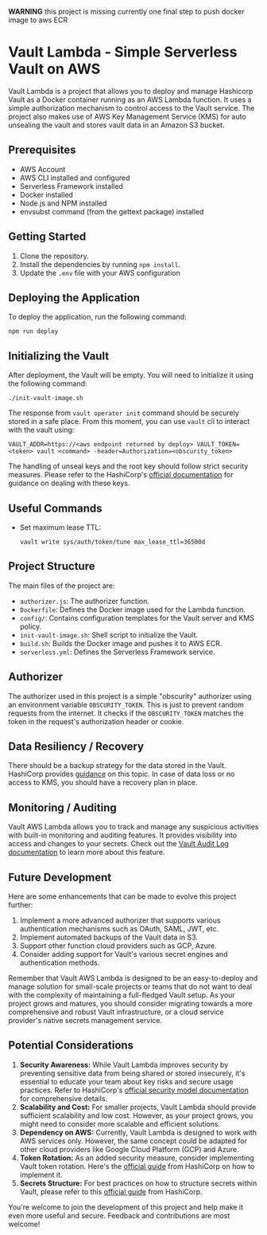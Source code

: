 **WARNING** this project is missing currently one final step to push docker image to aws ECR

# Vault Lambda - Simple Serverless Vault on AWS

Vault Lambda is a project that allows you to deploy and manage Hashicorp Vault as a Docker container running as an AWS
Lambda function. It uses a simple authorization mechanism to control access to the Vault service. The project also makes
use of AWS Key Management Service (KMS) for auto unsealing the vault and stores vault data in an Amazon S3 bucket.

## Prerequisites

- AWS Account
- AWS CLI installed and configured
- Serverless Framework installed
- Docker installed
- Node.js and NPM installed
- envsubst command (from the gettext package) installed

## Getting Started

1. Clone the repository.
2. Install the dependencies by running `npm install`.
3. Update the `.env` file with your AWS configuration

## Deploying the Application

To deploy the application, run the following command:

```
npm run deploy
```

## Initializing the Vault

After deployment, the Vault will be empty. You will need to initialize it using the following command:

```
./init-vault-image.sh
```

The response from `vault operator init` command should be securely stored in a safe place. From this moment, you can use `vault` cli to interact with the vault using:

```
VAULT_ADDR=https://<aws endpoint returned by deploy> VAULT_TOKEN=<token> vault <command> -header=Authorization=<obscurity_token>
```

The handling of unseal keys and the root key should follow strict security measures. Please refer to the HashiCorp's [official documentation](https://www.vaultproject.io/docs/concepts/seal) for guidance on dealing with these keys.

## Useful Commands

- Set maximum lease TTL:
  ```
  vault write sys/auth/token/tune max_lease_ttl=36500d
  ```

## Project Structure

The main files of the project are:

- `authorizer.js`: The authorizer function.
- `Dockerfile`: Defines the Docker image used for the Lambda function.
- `config/`: Contains configuration templates for the Vault server and KMS policy.
- `init-vault-image.sh`: Shell script to initialize the Vault.
- `build.sh`: Builds the Docker image and pushes it to AWS ECR.
- `serverless.yml`: Defines the Serverless Framework service.

## Authorizer

The authorizer used in this project is a simple "obscurity" authorizer using an environment variable `OBSCURITY_TOKEN`. This is just to prevent random requests from the internet. It checks if the `OBSCURITY_TOKEN` matches the token in the request's authorization header or cookie.

## Data Resiliency / Recovery

There should be a backup strategy for the data stored in the Vault. HashiCorp provides [guidance](https://www.vaultproject.io/docs/concepts/backup) on this topic. In case of data loss or no access to KMS, you should have a recovery plan in place.

## Monitoring / Auditing

Vault AWS Lambda allows you to track and manage any suspicious activities with built-in monitoring and auditing features. It provides visibility into access and changes to your secrets. Check out the [Vault Audit Log documentation](https://www.vaultproject.io/docs/audit) to learn more about this feature.

## Future Development

Here are some enhancements that can be made to evolve this project further:

1. Implement a more advanced authorizer that supports various authentication mechanisms such as OAuth, SAML, JWT, etc.
2. Implement automated backups of the Vault data in S3.
3. Support other function cloud providers such as GCP, Azure.
4. Consider adding support for Vault's various secret engines and authentication methods.

Remember that Vault AWS Lambda is designed to be an easy-to-deploy and manage solution for small-scale projects or teams that do not want to deal with the complexity of maintaining a full-fledged Vault setup. As your project grows and matures, you should consider migrating towards a more comprehensive and robust Vault infrastructure, or a cloud service provider's native secrets management service.

## Potential Considerations

1. **Security Awareness:** While Vault Lambda improves security by preventing sensitive data from being shared or stored insecurely, it's essential to educate your team about key risks and secure usage practices. Refer to HashiCorp's [official security model documentation](https://www.vaultproject.io/docs/internals/security) for comprehensive details.
2. **Scalability and Cost:** For smaller projects, Vault Lambda should provide sufficient scalability and low cost. However, as your project grows, you might need to consider more scalable and efficient solutions.
3. **Dependency on AWS:** Currently, Vault Lambda is designed to work with AWS services only. However, the same concept could be adapted for other cloud providers like Google Cloud Platform (GCP) and Azure.
4. **Token Rotation:** As an added security measure, consider implementing Vault token rotation. Here's the [official guide](https://www.vaultproject.io/docs/concepts/tokens) from HashiCorp on how to implement it.
5. **Secrets Structure:** For best practices on how to structure secrets within Vault, please refer to this [official guide](https://learn.hashicorp.com/tutorials/vault/paths-policies) from HashiCorp.

You're welcome to join the development of this project and help make it even more useful and secure. Feedback and contributions are most welcome!
